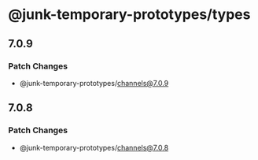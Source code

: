 # @junk-temporary-prototypes/types

## 7.0.9

### Patch Changes

- @junk-temporary-prototypes/channels@7.0.9

## 7.0.8

### Patch Changes

- @junk-temporary-prototypes/channels@7.0.8
